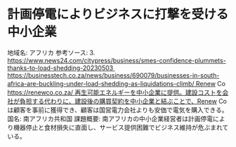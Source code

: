 # 計画停電によりビジネスに打撃を受ける中小企業

地域名: アフリカ
参考ソース: 3. https://www.news24.com/citypress/business/smes-confidence-plummets-thanks-to-load-shedding-20230503 https://businesstech.co.za/news/business/690079/businesses-in-south-africa-are-buckling-under-load-shedding-as-liquidations-climb/ Renew Co　https://renewco.co.za/ 再生可能エネルギーを中小企業に提供。建設コストを会社が負担する代わりに、建設後の購買契約を中小企業と結ぶことで、Renew Coは顧客を事前に獲得でき、顧客は国営電力会社よりも安価で電気を購入できる。
国名: 南アフリカ共和国
課題概要: 南アフリカの中小企業経営者は計画停電により機器停止と食材損失に直面し、サービス提供困難でビジネス維持が危ぶまれている。